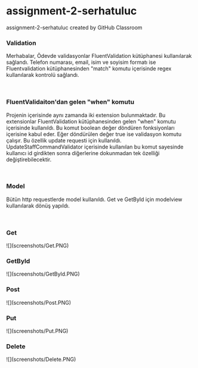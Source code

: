 # assignment-2-serhatuluc
assignment-2-serhatuluc created by GitHub Classroom
<h3>Validation</h3>
<p>Merhabalar, Ödevde validasyonlar FluentValidation kütüphanesi kullanılarak sağlandı. Telefon numarası, email, isim ve soyisim formatı ise Fluentvalidation
kütüphanesinden "match" komutu içerisinde regex kullanılarak kontrolü sağlandı. </p>
<br />
<h3> FluentValidaiton'dan gelen "when" komutu </h3>
<p>Projenin içerisinde aynı zamanda iki extension bulunmaktadır. Bu
extensionlar FluentValidation kütüphanesinden gelen "when" komutu içerisinde kullanıldı. Bu komut boolean değer döndüren fonksiyonları içerisine kabul eder.
Eğer döndürülen değer true ise validasyon komutu çalışır. Bu özellik update requesti için kullanıldı. UpdateStaffCommandValidator içerisinde kullanılan bu komut
 sayesinde kullanıcı id girdikten sonra diğerlerine dokunmadan tek özelliği değiştirebilecektir.</p>

<br />
<h3> Model</h3>
<p>Bütün http requestlerde model kullanıldı. Get ve GetById için modelview kullanılarak dönüş yapıldı.</p>
<br />
<h3> Get</h3>
![](screenshots/Get.PNG)
<br />
<h3> GetById</h3>
![](screenshots/GetById.PNG)
<br />
<h3> Post</h3>
![](screenshots/Post.PNG)
<br />
<h3> Put</h3>
![](screenshots/Put.PNG)
<br />
<h3> Delete</h3>
![](screenshots/Delete.PNG)

